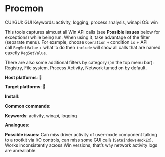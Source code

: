 # Procmon

CUI/GUI: GUI
Keywords: activity, logging, process analysis, winapi
OS: win

This tools captures almoust all Win API calls (see **Possible issues** below for exceptions) while being run. When using it, take advantage of the filter (separate menu). For example, choose `Operation` + condition `is` + API call `RegSetValue` + what to do then `include` will show all calls that are named eaxctly `RegSetValue`.

There are also some additional filters by category (on the top menu bar): Registry, File system, Process Activity, Network turned on by default.

**Host platforms**: 🌈

**Target platforms**: 🌈

**Install**:

**Common commands**:

**Keywords**: activity, winapi, logging

**Analogues**:

**Possible issues:** Can miss driver activity of user-mode component talking to a rootkit via I/O controls, can miss some GUI calls (`SetWindowsHookEx`). Works inconsistently across Win versions, that’s why network activity logs are anrealiable.